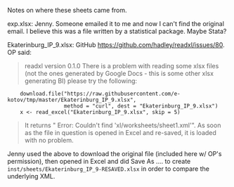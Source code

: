 Notes on where these sheets came from.

exp.xlsx: Jenny. Someone emailed it to me and now I can't find the original email. I believe this was a file written by a statistical package. Maybe Stata?

Ekaterinburg_IP_9.xlsx: GitHub <https://github.com/hadley/readxl/issues/80>. OP said:

> readxl version 0.1.0
> There is a problem with reading some xlsx files (not the ones generated by Google Docs - this is some other xlsx generating BI) please try the following:

        download.file("https://raw.githubusercontent.com/e-kotov/tmp/master/Ekaterinburg_IP_9.xlsx",
                      method = "curl", dest = "Ekaterinburg_IP_9.xlsx")
        x <- read_excel("Ekaterinburg_IP_9.xlsx", skip = 5)

> It returns " Error: Couldn't find 'xl/worksheets/sheet1.xml'". As soon as the file in question is opened in Excel and re-saved, it is loaded with no problem.

Jenny used the above to download the original file (included here w/ OP's permission), then opened in Excel and did Save As .... to create
`inst/sheets/Ekaterinburg_IP_9-RESAVED.xlsx` in order to compare the underlying XML.
